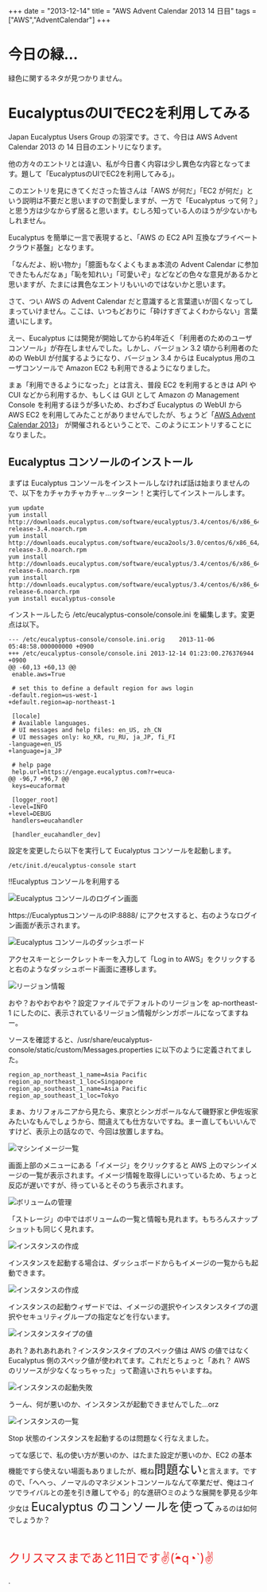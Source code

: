+++
date = "2013-12-14"
title = "AWS Advent Calendar 2013 14 日目"
tags = ["AWS","AdventCalendar"]
+++

# 今日の緑…

緑色に関するネタが見つかりません。

# EucalyptusのUIでEC2を利用してみる

Japan Eucalyptus Users Group の羽深です。さて、今日は AWS Advent Calendar 2013 の 14 日目のエントリになります。

他の方々のエントリとは違い、私が今日書く内容は少し異色な内容となってます。題して「EucalyptusのUIでEC2を利用してみる」。

このエントリを見にきてくださった皆さんは「AWS が何だ」「EC2 が何だ」という説明は不要だと思いますので割愛しますが、一方で「Eucalyptus って何？」と思う方は少なからず居ると思います。むしろ知っている人のほうが少ないかもしれません。

Eucalyptus を簡単に一言で表現すると、「AWS の EC2 API 互換なプライベートクラウド基盤」となります。

「なんだよ、紛い物か」「臆面もなくよくもまぁ本流の Advent Calendar に参加できたもんだなぁ」「恥を知れい」「可愛いぞ」などなどの色々な意見があるかと思いますが、たまには異色なエントリもいいのではないかと思います。

さて、つい AWS の Advent Calendar だと意識すると言葉遣いが固くなってしまっていけません。ここは、いつもどおりに「砕けすぎてよくわからない」言葉遣いにします。

えー、Eucalyptus には開発が開始してから約4年近く「利用者のためのユーザコンソール」が存在しませんでした。しかし、バージョン 3.2 頃から利用者のための WebUI が付属するようになり、バージョン 3.4 からは Eucalyptus 用のユーザコンソールで Amazon EC2 も利用できるようになりました。

まぁ「利用できるようになった」とは言え、普段 EC2 を利用するときは API や CUI などから利用するか、もしくは GUI として Amazon の Management Console を利用するほうが多いため、わざわざ Eucalyptus の WebUI から AWS EC2 を利用してみたことがありませんでしたが、ちょうど「[AWS Advent Calendar 2013](http://www.zusaar.com/event/1117005)」 が開催されるということで、このようにエントリすることになりました。

## Eucalyptus コンソールのインストール

まずは Eucalyptus コンソールをインストールしなければ話は始まりませんので、以下をカチャカチャカチャ…ッターン！と実行してインストールします。

```
yum update
yum install http://downloads.eucalyptus.com/software/eucalyptus/3.4/centos/6/x86_64/eucalyptus-release-3.4.noarch.rpm
yum install http://downloads.eucalyptus.com/software/euca2ools/3.0/centos/6/x86_64/euca2ools-release-3.0.noarch.rpm
yum install http://downloads.eucalyptus.com/software/eucalyptus/3.4/centos/6/x86_64/epel-release-6.noarch.rpm
yum install http://downloads.eucalyptus.com/software/eucalyptus/3.4/centos/6/x86_64/elrepo-release-6.noarch.rpm
yum install eucalyptus-console
```

インストールしたら /etc/eucalyptus-console/console.ini を編集します。変更点は以下。

```
--- /etc/eucalyptus-console/console.ini.orig    2013-11-06 05:48:58.000000000 +0900
+++ /etc/eucalyptus-console/console.ini 2013-12-14 01:23:00.276376944 +0900
@@ -60,13 +60,13 @@
 enable.aws=True

 # set this to define a default region for aws login
-default.region=us-west-1
+default.region=ap-northeast-1

 [locale]
 # Available languages.
 # UI messages and help files: en_US, zh_CN
 # UI messages only: ko_KR, ru_RU, ja_JP, fi_FI
-language=en_US
+language=ja_JP

 # help page
 help.url=https://engage.eucalyptus.com?r=euca-
@@ -96,7 +96,7 @@
 keys=eucaformat

 [logger_root]
-level=INFO
+level=DEBUG
 handlers=eucahandler

 [handler_eucahandler_dev]
```

設定を変更したら以下を実行して Eucalyptus コンソールを起動します。

```
/etc/init.d/eucalyptus-console start
```


!!Eucalyptus コンソールを利用する

![Eucalyptus コンソールのログイン画面](/images/20131214_0.png)

https://EucalyptusコンソールのIP:8888/ にアクセスすると、右のようなログイン画面が表示されます。

![Eucalyptus コンソールのダッシュボード](/images/20131214_2.png)

アクセスキーとシークレットキーを入力して「Log in to AWS」をクリックすると右のようなダッシュボード画面に遷移します。

![リージョン情報](/images/20131214_4.png)

おや？おやおやおや？設定ファイルでデフォルトのリージョンを ap-northeast-1 にしたのに、表示されているリージョン情報がシンガポールになってますねー。

ソースを確認すると、/usr/share/eucalyptus-console/static/custom/Messages.properties に以下のように定義されてました。
```
region_ap_northeast_1_name=Asia Pacific
region_ap_northeast_1_loc=Singapore
region_ap_southeast_1_name=Asia Pacific
region_ap_southeast_1_loc=Tokyo
```

まぁ、カリフォルニアから見たら、東京とシンガポールなんて磯野家と伊佐坂家みたいなもんでしょうから、間違えても仕方ないですね。まー直してもいいんですけど、表示上の話なので、今回は放置しますね。

![マシンイメージ一覧](/images/20131214_5.png)

画面上部のメニューにある「イメージ」をクリックすると AWS 上のマシンイメージの一覧が表示されます。イメージ情報を取得しにいっているため、ちょっと反応が遅いですが、待っているとそのうち表示されます。

![ボリュームの管理](/images/20131214_7.png)

「ストレージ」の中ではボリュームの一覧と情報も見れます。もちろんスナップショットも同じく見れます。

![インスタンスの作成](/images/20131214_9.png)

インスタンスを起動する場合は、ダッシュボードからもイメージの一覧からも起動できます。

![インスタンスの作成](/images/20131214_11.png)

インスタンスの起動ウィザードでは、イメージの選択やインスタンスタイプの選択やセキュリティグループの指定などを行ないます。

![インスタンスタイプの値](/images/20131214_17.png)

あれ？あれあれあれ？インスタンスタイプのスペック値は AWS の値ではなく Eucalyptus 側のスペック値が使われてます。これだとちょっと「あれ？ AWS のリソースが少なくなっちゃった」って勘違いされちゃいますね。

![インスタンスの起動失敗](/images/20131214_13.png)

うーん、何が悪いのか、インスタンスが起動できませんでした…orz

![インスタンスの一覧](/images/20131214_15.png)

Stop 状態のインスタンスを起動するのは問題なく行なえました。

ってな感じで、私の使い方が悪いのか、はたまた設定が悪いのか、EC2 の基本機能ですら使えない場面もありましたが、概ね<font size="5">問題ない</font>と言えます。ですので、「へへっ、ノーマルのマネジメントコンソールなんて卒業だぜ、俺はコイツでライバルとの差を引き離してやる」的な進研○ミのような展開を夢見る少年少女は <font size="5">Eucalyptus のコンソールを使って</font>みるのは如何でしょうか？

<br/><br/><font size="5" color="#ee2222">クリスマスまであと11日です✌(́◓q◔`)✌</font>

.
